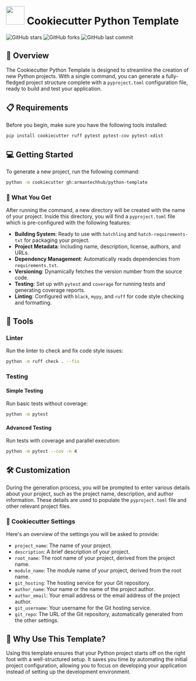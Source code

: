 
# <img style="width:50px; mix-blend-mode: multiply;" src="https://encrypted-tbn0.gstatic.com/images?q=tbn:ANd9GcTSLR_ZTv5nUSWIbBenV7lIzKZhUw0zVUmYaA&s"/> Cookiecutter Python Template

![GitHub stars](https://img.shields.io/github/stars/armantechhub/python-template.svg)
![GitHub forks](https://img.shields.io/github/forks/armantechhub/python-template.svg)
![GitHub last commit](https://img.shields.io/github/last-commit/armantechhub/python-template.svg)

## 🚀 Overview

The Cookiecutter Python Template is designed to streamline the creation of new Python projects. With a single command, you can generate a fully-fledged project structure complete with a `pyproject.toml` configuration file, ready to build and test your application.

## 📋 Requirements

Before you begin, make sure you have the following tools installed:

```sh
pip install cookiecutter ruff pytest pytest-cov pytest-xdist
```

## 💻 Getting Started

To generate a new project, run the following command:

```sh
python -m cookiecutter gh:armantechhub/python-template
```

### 🎉 What You Get

After running the command, a new directory will be created with the name of your project. Inside this directory, you will find a `pyproject.toml` file which is pre-configured with the following features:

- **Building System**: Ready to use with `hatchling` and `hatch-requirements-txt` for packaging your project.
- **Project Metadata**: Including name, description, license, authors, and URLs.
- **Dependency Management**: Automatically reads dependencies from `requirements.txt`.
- **Versioning**: Dynamically fetches the version number from the source code.
- **Testing**: Set up with `pytest` and `coverage` for running tests and generating coverage reports.
- **Linting**: Configured with `black`, `mypy`, and `ruff` for code style checking and formatting.

## 🔧 Tools

### Linter

Run the linter to check and fix code style issues:

```sh
python -m ruff check . --fix
```

### Testing

#### Simple Testing

Run basic tests without coverage:

```sh
python -m pytest
```

#### Advanced Testing

Run tests with coverage and parallel execution:

```sh
python -m pytest --cov -n 4
```

## 🛠️ Customization

During the generation process, you will be prompted to enter various details about your project, such as the project name, description, and author information. These details are used to populate the `pyproject.toml` file and other relevant project files.

### 📝 Cookiecutter Settings

Here's an overview of the settings you will be asked to provide:

- `project_name`: The name of your project.
- `description`: A brief description of your project.
- `root_name`: The root name of your project, derived from the project name.
- `module_name`: The module name of your project, derived from the root name.
- `git_hosting`: The hosting service for your Git repository.
- `author_name`: Your name or the name of the project author.
- `author_email`: Your email address or the email address of the project author.
- `git_username`: Your username for the Git hosting service.
- `git_repo`: The URL of the Git repository, automatically generated from the other settings.

## 🌟 Why Use This Template?

Using this template ensures that your Python project starts off on the right foot with a well-structured setup. It saves you time by automating the initial project configuration, allowing you to focus on developing your application instead of setting up the development environment.
